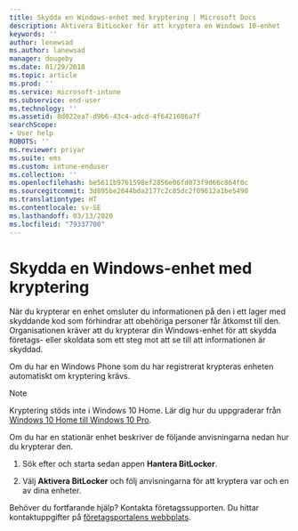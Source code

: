 ```yaml
---
title: Skydda en Windows-enhet med kryptering | Microsoft Docs
description: Aktivera BitLocker för att kryptera en Windows 10-enhet
keywords: ''
author: lenewsad
ms.author: lanewsad
manager: dougeby
ms.date: 01/29/2018
ms.topic: article
ms.prod: ''
ms.service: microsoft-intune
ms.subservice: end-user
ms.technology: ''
ms.assetid: 8d022ea7-d9b6-43c4-adcd-4f6421606a7f
searchScope:
- User help
ROBOTS: ''
ms.reviewer: priyar
ms.suite: ems
ms.custom: intune-enduser
ms.collection: ''
ms.openlocfilehash: be5611b9761598ef2856e06fd073f9d66c864f0c
ms.sourcegitcommit: 3d895be2844bda2177c2c85dc2f09612a1be5490
ms.translationtype: HT
ms.contentlocale: sv-SE
ms.lasthandoff: 03/13/2020
ms.locfileid: "79337700"
---
```

# <a name="how-to-protect-your-windows-device-using-encryption"></a>Skydda en Windows-enhet med kryptering

När du krypterar en enhet omsluter du informationen på den i ett lager med skyddande kod som förhindrar att obehöriga personer får åtkomst till den. Organisationen kräver att du krypterar din Windows-enhet för att skydda företags- eller skoldata som ett steg mot att se till att informationen är skyddad. 

Om du har en Windows Phone som du har registrerat krypteras enheten automatiskt om kryptering krävs.

> [!Note]
> Kryptering stöds inte i Windows 10 Home. Lär dig hur du uppgraderar från [Windows 10 Home till Windows 10 Pro](https://support.microsoft.com/help/12384/windows-10-upgrading-home-to-pro).


Om du har en stationär enhet beskriver de följande anvisningarna nedan hur du krypterar den.

1. Sök efter och starta sedan appen **Hantera BitLocker**.

2. Välj **Aktivera BitLocker** och följ anvisningarna för att kryptera var och en av dina enheter.

Behöver du fortfarande hjälp? Kontakta företagssupporten. Du hittar kontaktuppgifter på [företagsportalens webbplats](https://go.microsoft.com/fwlink/?linkid=2010980).
